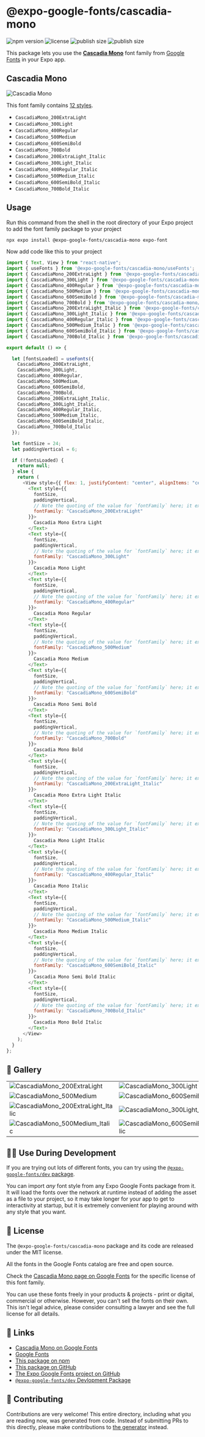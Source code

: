 # @expo-google-fonts/cascadia-mono

![npm version](https://flat.badgen.net/npm/v/@expo-google-fonts/cascadia-mono)
![license](https://flat.badgen.net/github/license/expo/google-fonts)
![publish size](https://flat.badgen.net/packagephobia/install/@expo-google-fonts/cascadia-mono)
![publish size](https://flat.badgen.net/packagephobia/publish/@expo-google-fonts/cascadia-mono)

This package lets you use the [**Cascadia Mono**](https://fonts.google.com/specimen/Cascadia+Mono) font family from [Google Fonts](https://fonts.google.com/) in your Expo app.

## Cascadia Mono

![Cascadia Mono](./font-family.png)

This font family contains [12 styles](#-gallery).

- `CascadiaMono_200ExtraLight`
- `CascadiaMono_300Light`
- `CascadiaMono_400Regular`
- `CascadiaMono_500Medium`
- `CascadiaMono_600SemiBold`
- `CascadiaMono_700Bold`
- `CascadiaMono_200ExtraLight_Italic`
- `CascadiaMono_300Light_Italic`
- `CascadiaMono_400Regular_Italic`
- `CascadiaMono_500Medium_Italic`
- `CascadiaMono_600SemiBold_Italic`
- `CascadiaMono_700Bold_Italic`

## Usage

Run this command from the shell in the root directory of your Expo project to add the font family package to your project

```sh
npx expo install @expo-google-fonts/cascadia-mono expo-font
```

Now add code like this to your project

```js
import { Text, View } from "react-native";
import { useFonts } from '@expo-google-fonts/cascadia-mono/useFonts';
import { CascadiaMono_200ExtraLight } from '@expo-google-fonts/cascadia-mono/200ExtraLight';
import { CascadiaMono_300Light } from '@expo-google-fonts/cascadia-mono/300Light';
import { CascadiaMono_400Regular } from '@expo-google-fonts/cascadia-mono/400Regular';
import { CascadiaMono_500Medium } from '@expo-google-fonts/cascadia-mono/500Medium';
import { CascadiaMono_600SemiBold } from '@expo-google-fonts/cascadia-mono/600SemiBold';
import { CascadiaMono_700Bold } from '@expo-google-fonts/cascadia-mono/700Bold';
import { CascadiaMono_200ExtraLight_Italic } from '@expo-google-fonts/cascadia-mono/200ExtraLight_Italic';
import { CascadiaMono_300Light_Italic } from '@expo-google-fonts/cascadia-mono/300Light_Italic';
import { CascadiaMono_400Regular_Italic } from '@expo-google-fonts/cascadia-mono/400Regular_Italic';
import { CascadiaMono_500Medium_Italic } from '@expo-google-fonts/cascadia-mono/500Medium_Italic';
import { CascadiaMono_600SemiBold_Italic } from '@expo-google-fonts/cascadia-mono/600SemiBold_Italic';
import { CascadiaMono_700Bold_Italic } from '@expo-google-fonts/cascadia-mono/700Bold_Italic';

export default () => {

  let [fontsLoaded] = useFonts({
    CascadiaMono_200ExtraLight, 
    CascadiaMono_300Light, 
    CascadiaMono_400Regular, 
    CascadiaMono_500Medium, 
    CascadiaMono_600SemiBold, 
    CascadiaMono_700Bold, 
    CascadiaMono_200ExtraLight_Italic, 
    CascadiaMono_300Light_Italic, 
    CascadiaMono_400Regular_Italic, 
    CascadiaMono_500Medium_Italic, 
    CascadiaMono_600SemiBold_Italic, 
    CascadiaMono_700Bold_Italic
  });

  let fontSize = 24;
  let paddingVertical = 6;

  if (!fontsLoaded) {
    return null;
  } else {
    return (
      <View style={{ flex: 1, justifyContent: "center", alignItems: "center" }}>
        <Text style={{
          fontSize,
          paddingVertical,
          // Note the quoting of the value for `fontFamily` here; it expects a string!
          fontFamily: "CascadiaMono_200ExtraLight"
        }}>
          Cascadia Mono Extra Light
        </Text>
        <Text style={{
          fontSize,
          paddingVertical,
          // Note the quoting of the value for `fontFamily` here; it expects a string!
          fontFamily: "CascadiaMono_300Light"
        }}>
          Cascadia Mono Light
        </Text>
        <Text style={{
          fontSize,
          paddingVertical,
          // Note the quoting of the value for `fontFamily` here; it expects a string!
          fontFamily: "CascadiaMono_400Regular"
        }}>
          Cascadia Mono Regular
        </Text>
        <Text style={{
          fontSize,
          paddingVertical,
          // Note the quoting of the value for `fontFamily` here; it expects a string!
          fontFamily: "CascadiaMono_500Medium"
        }}>
          Cascadia Mono Medium
        </Text>
        <Text style={{
          fontSize,
          paddingVertical,
          // Note the quoting of the value for `fontFamily` here; it expects a string!
          fontFamily: "CascadiaMono_600SemiBold"
        }}>
          Cascadia Mono Semi Bold
        </Text>
        <Text style={{
          fontSize,
          paddingVertical,
          // Note the quoting of the value for `fontFamily` here; it expects a string!
          fontFamily: "CascadiaMono_700Bold"
        }}>
          Cascadia Mono Bold
        </Text>
        <Text style={{
          fontSize,
          paddingVertical,
          // Note the quoting of the value for `fontFamily` here; it expects a string!
          fontFamily: "CascadiaMono_200ExtraLight_Italic"
        }}>
          Cascadia Mono Extra Light Italic
        </Text>
        <Text style={{
          fontSize,
          paddingVertical,
          // Note the quoting of the value for `fontFamily` here; it expects a string!
          fontFamily: "CascadiaMono_300Light_Italic"
        }}>
          Cascadia Mono Light Italic
        </Text>
        <Text style={{
          fontSize,
          paddingVertical,
          // Note the quoting of the value for `fontFamily` here; it expects a string!
          fontFamily: "CascadiaMono_400Regular_Italic"
        }}>
          Cascadia Mono Italic
        </Text>
        <Text style={{
          fontSize,
          paddingVertical,
          // Note the quoting of the value for `fontFamily` here; it expects a string!
          fontFamily: "CascadiaMono_500Medium_Italic"
        }}>
          Cascadia Mono Medium Italic
        </Text>
        <Text style={{
          fontSize,
          paddingVertical,
          // Note the quoting of the value for `fontFamily` here; it expects a string!
          fontFamily: "CascadiaMono_600SemiBold_Italic"
        }}>
          Cascadia Mono Semi Bold Italic
        </Text>
        <Text style={{
          fontSize,
          paddingVertical,
          // Note the quoting of the value for `fontFamily` here; it expects a string!
          fontFamily: "CascadiaMono_700Bold_Italic"
        }}>
          Cascadia Mono Bold Italic
        </Text>
      </View>
    );
  }
};
```

## 🔡 Gallery


||||
|-|-|-|
|![CascadiaMono_200ExtraLight](./200ExtraLight/CascadiaMono_200ExtraLight.ttf.png)|![CascadiaMono_300Light](./300Light/CascadiaMono_300Light.ttf.png)|![CascadiaMono_400Regular](./400Regular/CascadiaMono_400Regular.ttf.png)||
|![CascadiaMono_500Medium](./500Medium/CascadiaMono_500Medium.ttf.png)|![CascadiaMono_600SemiBold](./600SemiBold/CascadiaMono_600SemiBold.ttf.png)|![CascadiaMono_700Bold](./700Bold/CascadiaMono_700Bold.ttf.png)||
|![CascadiaMono_200ExtraLight_Italic](./200ExtraLight_Italic/CascadiaMono_200ExtraLight_Italic.ttf.png)|![CascadiaMono_300Light_Italic](./300Light_Italic/CascadiaMono_300Light_Italic.ttf.png)|![CascadiaMono_400Regular_Italic](./400Regular_Italic/CascadiaMono_400Regular_Italic.ttf.png)||
|![CascadiaMono_500Medium_Italic](./500Medium_Italic/CascadiaMono_500Medium_Italic.ttf.png)|![CascadiaMono_600SemiBold_Italic](./600SemiBold_Italic/CascadiaMono_600SemiBold_Italic.ttf.png)|![CascadiaMono_700Bold_Italic](./700Bold_Italic/CascadiaMono_700Bold_Italic.ttf.png)||


## 👩‍💻 Use During Development

If you are trying out lots of different fonts, you can try using the [`@expo-google-fonts/dev` package](https://github.com/expo/google-fonts/tree/master/font-packages/dev#readme).

You can import _any_ font style from any Expo Google Fonts package from it. It will load the fonts over the network at runtime instead of adding the asset as a file to your project, so it may take longer for your app to get to interactivity at startup, but it is extremely convenient for playing around with any style that you want.


## 📖 License

The `@expo-google-fonts/cascadia-mono` package and its code are released under the MIT license.

All the fonts in the Google Fonts catalog are free and open source.

Check the [Cascadia Mono page on Google Fonts](https://fonts.google.com/specimen/Cascadia+Mono) for the specific license of this font family.

You can use these fonts freely in your products & projects - print or digital, commercial or otherwise. However, you can't sell the fonts on their own. This isn't legal advice, please consider consulting a lawyer and see the full license for all details.

## 🔗 Links

- [Cascadia Mono on Google Fonts](https://fonts.google.com/specimen/Cascadia+Mono)
- [Google Fonts](https://fonts.google.com/)
- [This package on npm](https://www.npmjs.com/package/@expo-google-fonts/cascadia-mono)
- [This package on GitHub](https://github.com/expo/google-fonts/tree/master/font-packages/cascadia-mono)
- [The Expo Google Fonts project on GitHub](https://github.com/expo/google-fonts)
- [`@expo-google-fonts/dev` Devlopment Package](https://github.com/expo/google-fonts/tree/master/font-packages/dev)

## 🤝 Contributing

Contributions are very welcome! This entire directory, including what you are reading now, was generated from code. Instead of submitting PRs to this directly, please make contributions to [the generator](https://github.com/expo/google-fonts/tree/master/packages/generator) instead.
